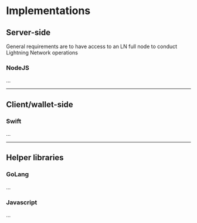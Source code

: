 # Implementations

## Server-side

General requirements are to have access to an LN full node to conduct Lightning Network operations

### NodeJS
...

---

## Client/wallet-side

### Swift
...

---

## Helper libraries

### GoLang
...

### Javascript
...

